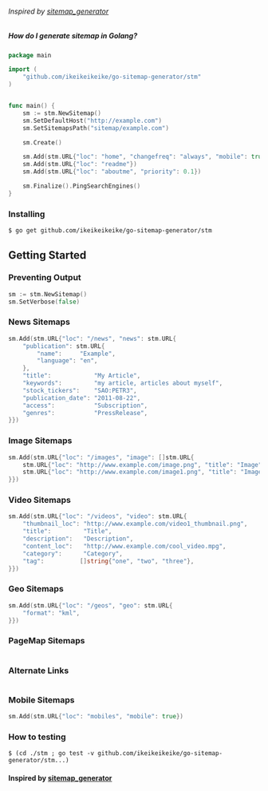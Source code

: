 ###### Inspired by [sitemap_generator](http://github.com/kjvarga/sitemap_generator)

##### How do I generate sitemap in Golang?

```go
package main

import (
    "github.com/ikeikeikeike/go-sitemap-generator/stm"
)


func main() {
    sm := stm.NewSitemap()
    sm.SetDefaultHost("http://example.com")
    sm.SetSitemapsPath("sitemap/example.com")

    sm.Create()

    sm.Add(stm.URL{"loc": "home", "changefreq": "always", "mobile": true})
    sm.Add(stm.URL{"loc": "readme"})
    sm.Add(stm.URL{"loc": "aboutme", "priority": 0.1})

    sm.Finalize().PingSearchEngines()
}
```

### Installing

```
$ go get github.com/ikeikeikeike/go-sitemap-generator/stm
```

## Getting Started

### Preventing Output

```go
sm := stm.NewSitemap()
sm.SetVerbose(false)
```

### News Sitemaps

```go
sm.Add(stm.URL{"loc": "/news", "news": stm.URL{
    "publication": stm.URL{
        "name":     "Example",
        "language": "en",
    },
    "title":            "My Article",
    "keywords":         "my article, articles about myself",
    "stock_tickers":    "SAO:PETR3",
    "publication_date": "2011-08-22",
    "access":           "Subscription",
    "genres":           "PressRelease",
}})
```

### Image Sitemaps

```go
sm.Add(stm.URL{"loc": "/images", "image": []stm.URL{
    stm.URL{"loc": "http://www.example.com/image.png", "title": "Image"},
    stm.URL{"loc": "http://www.example.com/image1.png", "title": "Image1"},
}})

```

### Video Sitemaps

```go
sm.Add(stm.URL{"loc": "/videos", "video": stm.URL{
    "thumbnail_loc": "http://www.example.com/video1_thumbnail.png",
    "title":         "Title",
    "description":   "Description",
    "content_loc":   "http://www.example.com/cool_video.mpg",
    "category":      "Category",
    "tag":          []string{"one", "two", "three"},
}})
```

### Geo Sitemaps

```go
sm.Add(stm.URL{"loc": "/geos", "geo": stm.URL{
    "format": "kml",
}})
```

### PageMap Sitemaps

```go
```

### Alternate Links

```go
```

### Mobile Sitemaps

```go
sm.Add(stm.URL{"loc": "mobiles", "mobile": true})
```

### How to testing

```
$ (cd ./stm ; go test -v github.com/ikeikeikeike/go-sitemap-generator/stm...)
```

#### Inspired by [sitemap_generator](http://github.com/kjvarga/sitemap_generator)
